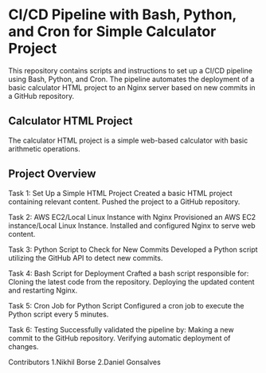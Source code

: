 # CI/CD Pipeline with Bash, Python, and Cron for Simple Calculator Project

This repository contains scripts and instructions to set up a CI/CD pipeline using Bash, Python, and Cron.
The pipeline automates the deployment of a basic calculator HTML project to an Nginx server based on new commits in a GitHub repository.

## Calculator HTML Project

The calculator HTML project is a simple web-based calculator with basic arithmetic operations.

## Project Overview

Task 1: Set Up a Simple HTML Project
Created a basic HTML project containing relevant content.
Pushed the project to a GitHub repository.

Task 2: AWS EC2/Local Linux Instance with Nginx
Provisioned an AWS EC2 instance/Local Linux Instance.
Installed and configured Nginx to serve web content.

Task 3: Python Script to Check for New Commits
Developed a Python script utilizing the GitHub API to detect new commits.

Task 4: Bash Script for Deployment
Crafted a bash script responsible for:
Cloning the latest code from the repository.
Deploying the updated content and restarting Nginx.

Task 5: Cron Job for Python Script
Configured a cron job to execute the Python script every 5 minutes.

Task 6: Testing
Successfully validated the pipeline by:
Making a new commit to the GitHub repository.
Verifying automatic deployment of changes.




Contributors
1.Nikhil Borse
2.Daniel Gonsalves
